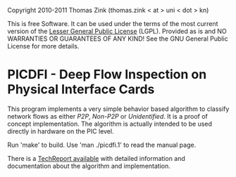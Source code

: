 Copyright 2010-2011 Thomas Zink (thomas.zink < at > uni < dot > kn)

This is free Software. It can be used under the terms of the most
current version of the [Lesser General Public License][lgpl] (LGPL).
Provided as is and NO WARRANTIES OR GUARANTEES OF ANY KIND! See the GNU General Public License for more details.

# PICDFI - Deep Flow Inspection on Physical Interface Cards ##################

This program implements a very simple behavior based algorithm to classify
network flows as either _P2P_, _Non-P2P_ or _Unidentified_. It is a proof of
concept implementation. The algorithm is actually intended to be used directly
in hardware on the PIC level.

Run 'make' to build. Use 'man ./picdfi.1' to read the manual page.

There is a [TechReport available][techreport] with detailed information and documentation about the algorithm
and implementation.


[lgpl]: http://www.gnu.org/copyleft/lesser.html "LGPL"
[techreport]: http://nbn-resolving.de/urn:nbn:de:bsz:352-188702 "Analysis and efficient classification of P2P file sharing traffic"
